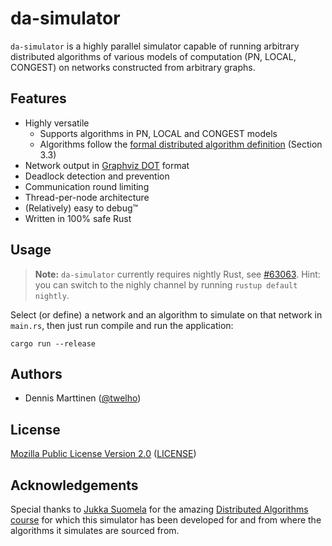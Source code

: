 # da-simulator

`da-simulator` is a highly parallel simulator capable of running arbitrary distributed algorithms of various models of computation (PN, LOCAL, CONGEST) on networks constructed from arbitrary graphs.

## Features

- Highly versatile
  - Supports algorithms in PN, LOCAL and CONGEST models
  - Algorithms follow the [formal distributed algorithm definition](https://jukkasuomela.fi/da2020/da2020-03.pdf) (Section 3.3)
- Network output in [Graphviz DOT](https://graphviz.org/doc/info/lang.html) format
- Deadlock detection and prevention
- Communication round limiting
- Thread-per-node architecture
- (Relatively) easy to debug™
- Written in 100% safe Rust

## Usage

> **Note:** `da-simulator` currently requires nightly Rust, see [#63063](https://github.com/rust-lang/rust/issues/63063). Hint: you can switch to the nighly channel by running `rustup default nightly`.

Select (or define) a network and an algorithm to simulate on that network in `main.rs`, then just run compile and run the application:

```shell
cargo run --release
```

## Authors

- Dennis Marttinen ([@twelho](https://github.com/twelho))

## License

[Mozilla Public License Version 2.0](https://mozilla.org/MPL/2.0/) ([LICENSE](./LICENSE))

## Acknowledgements

Special thanks to [Jukka Suomela](https://jukkasuomela.fi/) for the amazing [Distributed Algorithms course](https://jukkasuomela.fi/da2020/) for which this simulator has been developed for and from where the algorithms it simulates are sourced from.
